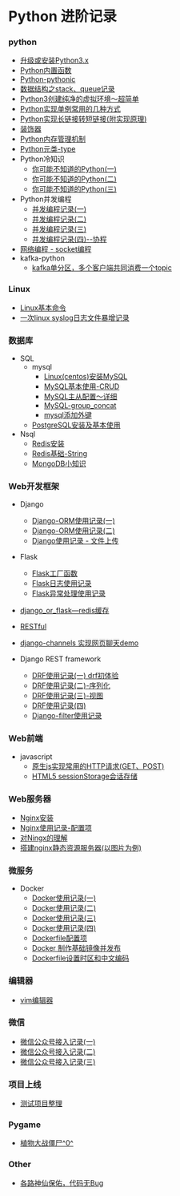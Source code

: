 # Python 进阶记录
### python
- [升级或安装Python3.x](https://github.com/chongjing001/Python-Advance/blob/master/Tips/%E5%8D%87%E7%BA%A7%E6%88%96%E5%AE%89%E8%A3%85Python3.x.md)
- [Python内置函数](https://github.com/chongjing001/Python-Advance/blob/master/Tips/Python%E5%86%85%E7%BD%AE%E5%87%BD%E6%95%B0.md)
- [Python-pythonic](https://github.com/chongjing001/Python-Advance/blob/master/Tips/Python-pythonic.md)
- [数据结构之stack、queue记录](https://github.com/chongjing001/Python-Advance/blob/master/Tips/%E6%95%B0%E6%8D%AE%E7%BB%93%E6%9E%84stack%E5%92%8Cqueue%E8%AE%B0%E5%BD%95.md)
- [Python3创建纯净的虚拟环境～超简单](https://github.com/chongjing001/Python-Advance/blob/master/Tips/Python3%20%E5%88%9B%E5%BB%BA%E7%8E%AF%E5%A2%83%E7%9A%84%E5%91%BD%E4%BB%A4%EF%BC%89.md)
- [Python实现单例常用的几种方式](https://github.com/chongjing001/Python-Advance/blob/master/Tips/Python%E5%AE%9E%E7%8E%B0%E5%8D%95%E4%BE%8B%E5%B8%B8%E7%94%A8%E7%9A%84%E5%87%A0%E7%A7%8D%E6%96%B9%E5%BC%8F.md)
- [Python实现长链接转短链接(附实现原理)](https://github.com/chongjing001/Python-Advance/blob/master/Tips/Python%E5%AE%9E%E7%8E%B0%E9%95%BF%E9%93%BE%E6%8E%A5%E8%BD%AC%E7%9F%AD%E9%93%BE%E6%8E%A5%EF%BC%88%E9%99%84%E5%AE%9E%E7%8E%B0%E5%8E%9F%E7%90%86.md)
- [装饰器](https://github.com/chongjing001/Python-Advance/blob/master/Tips/%E8%A3%85%E9%A5%B0%E5%99%A8.md)
- [Python内存管理机制](https://github.com/chongjing001/Python-Advance/blob/master/Tips/Python%E5%86%85%E5%AD%98%E7%AE%A1%E7%90%86%E6%9C%BA%E5%88%B6.md)
- [Python元类-type](https://github.com/chongjing001/Python-Advance/blob/master/Tips/%E5%85%83%E7%B1%BB%E7%BC%96%E7%A8%8B.md)
- Python冷知识
  - [你可能不知道的Python(一)](https://github.com/chongjing001/Python-Advance/blob/master/Tips/%E4%BD%A0%E5%8F%AF%E8%83%BD%E4%B8%8D%E7%9F%A5%E9%81%93%E7%9A%84Python(%E4%B8%80).md)
  - [你可能不知道的Python(二)](https://github.com/chongjing001/Python-Advance/blob/master/Tips/%E4%BD%A0%E5%8F%AF%E8%83%BD%E4%B8%8D%E7%9F%A5%E9%81%93%E7%9A%84Python%EF%BC%88%E4%BA%8C%EF%BC%89.md)
  - [你可能不知道的Python(三)](https://github.com/chongjing001/Python-Advance/blob/master/Tips/%E4%BD%A0%E5%8F%AF%E8%83%BD%E4%B8%8D%E7%9F%A5%E9%81%93%E7%9A%84Python(%E4%B8%89).md)
- Python并发编程
  - [并发编程记录(一)](https://github.com/chongjing001/Python-Advance/blob/master/Tips/%E5%B9%B6%E5%8F%91%E7%BC%96%E7%A8%8B%E6%B5%85%E8%B0%88(%E4%B8%80).md)
  - [并发编程记录(二)](https://github.com/chongjing001/Python-Advance/blob/master/Tips/%E5%B9%B6%E5%8F%91%E7%BC%96%E7%A8%8B%E8%AE%B0%E5%BD%95(%E4%BA%8C).md)
  - [并发编程记录(三)](https://github.com/chongjing001/Python-Advance/blob/master/Tips/%E5%B9%B6%E5%8F%91%E7%BC%96%E7%A8%8B%E8%AE%B0%E5%BD%95(%E4%B8%89).md)
  - [并发编程记录(四)--协程](https://github.com/chongjing001/Python-Advance/blob/master/Tips/%E5%B9%B6%E5%8F%91%E7%BC%96%E7%A8%8B%E8%AE%B0%E5%BD%95(%E5%9B%9B)--%E5%8D%8F%E7%A8%8B.md)
- [网络编程 - socket编程](https://github.com/chongjing001/Python-Advance/blob/master/Tips/%E7%BD%91%E7%BB%9C%E7%BC%96%E7%A8%8B%20-%20socket%E7%BC%96%E7%A8%8B.md)
- kafka-python
  - [kafka单分区，多个客户端共同消费一个topic](https://github.com/chongjing001/Python-Advance/blob/master/Other/kafka-python%E4%BD%BF%E7%94%A8%E8%AE%B0%E5%BD%95.md)
### Linux
- [Linux基本命令](https://github.com/chongjing001/Python-Advance/blob/master/Tips/Linux.md)
- [一次linux syslog日志文件暴增记录](https://github.com/chongjing001/Python-Advance/blob/master/Other/%E4%B8%80%E6%AC%A1linux%20syslog%E6%97%A5%E5%BF%97%E6%96%87%E4%BB%B6%E6%9A%B4%E5%A2%9E%E8%AE%B0%E5%BD%95.md)
### 数据库
- SQL
  - mysql
    - [Linux(centos)安装MySQL](https://github.com/chongjing001/Python-Advance/blob/master/Tips/MySQL%E5%AE%89%E8%A3%85(Linux%E7%B3%BB%E7%BB%9F).md)
    - [MySQL基本使用-CRUD](https://github.com/chongjing001/Python-Advance/blob/master/Tips/MySQL%E5%9F%BA%E6%9C%AC%E4%BD%BF%E7%94%A8(%E4%B8%80).md)
    - [MySQL主从配置～详细](https://github.com/chongjing001/Python-Advance/blob/master/Database/MySQL%E4%B8%BB%E4%BB%8E%E9%85%8D%E7%BD%AE.md)
    - [MySQL-group_concat](https://github.com/chongjing001/Python-Advance/blob/master/Database/group_concat.md)
    - [mysql添加外键](https://github.com/chongjing001/Python-Advance/blob/master/Database/mysql%E6%B7%BB%E5%8A%A0%E5%A4%96%E9%94%AE.md)
  - [PostgreSQL安装及基本使用](https://github.com/chongjing001/Python-Advance/blob/master/Database/postgresql.md)
- Nsql
  - [Redis安装](https://github.com/chongjing001/Python-Advance/blob/master/Tips/Redis%E5%9F%BA%E7%A1%80%EF%BC%88%E4%B8%80%EF%BC%89.md)
  - [Redis基础-String](https://github.com/chongjing001/Python-Advance/blob/master/Tips/Redis%E5%9F%BA%E7%A1%80-String%EF%BC%88%E5%AD%97%E7%AC%A6%E4%B8%B2%EF%BC%89--%E5%B8%B8%E7%94%A8%E6%8C%87%E4%BB%A4.md)
  - [MongoDB小知识](https://github.com/chongjing001/Python-Advance/blob/master/Database/MongoDB%E5%B0%8F%E7%9F%A5%E8%AF%86.md)
### Web开发框架
- Django
  - [Django-ORM使用记录(一)](https://github.com/chongjing001/Python-Advance/blob/master/Web-Frame/Django-ORM%E4%BD%BF%E7%94%A8%E8%AE%B0%E5%BD%95(%E4%B8%80).md)
  - [Django-ORM使用记录(二)](https://github.com/chongjing001/Python-Advance/blob/master/Web-Frame/Django-ORM%E4%BD%BF%E7%94%A8%E8%AE%B0%E5%BD%95(%E4%BA%8C).md)
  - [Django使用记录 - 文件上传](https://github.com/chongjing001/Python-Advance/blob/master/Web-Frame/Django%E4%BD%BF%E7%94%A8%E8%AE%B0%E5%BD%95%20-%20%E6%96%87%E4%BB%B6%E4%B8%8A%E4%BC%A0.md)
- Flask
  - [Flask工厂函数](https://github.com/chongjing001/Python-Advance/blob/master/Web-Frame/Flask%E5%B7%A5%E5%8E%82%E5%87%BD%E6%95%B0.md)
  - [Flask日志使用记录](https://github.com/chongjing001/Python-Advance/blob/master/Web-Frame/Flask%E6%97%A5%E5%BF%97%E4%BD%BF%E7%94%A8%E8%AE%B0%E5%BD%95.md)
  - [Flask异常处理使用记录](https://github.com/chongjing001/Python-Advance/blob/master/Web-Frame/Flask%E5%BC%82%E5%B8%B8%E5%A4%84%E7%90%86%E4%BD%BF%E7%94%A8%E8%AE%B0%E5%BD%95.md)

- [django_or_flask—redis缓存](https://github.com/chongjing001/Python-Advance/blob/master/Web-Frame/django_or_flask%E2%80%94redis%E7%BC%93%E5%AD%98.md)
- [RESTful](https://github.com/chongjing001/Python-Advance/blob/master/Web-Frame/restful.md)
- [django-channels 实现网页聊天demo](https://github.com/chongjing001/Python-Advance/blob/master/Demo/django-channels%20%E5%AE%9E%E7%8E%B0%E7%BD%91%E9%A1%B5%E8%81%8A%E5%A4%A9demo.md)
- Django REST framework
  - [DRF使用记录(一) drf初体验](https://github.com/chongjing001/Python-Advance/blob/master/Web-Frame/drf%E4%BD%BF%E7%94%A8%E8%AE%B0%E5%BD%95(%E4%B8%80).md)
  - [DRF使用记录(二)-序列化](https://github.com/chongjing001/Python-Advance/blob/master/Web-Frame/drf%E4%BD%BF%E7%94%A8%E8%AE%B0%E5%BD%95(%E4%BA%8C)-%E5%BA%8F%E5%88%97%E5%8C%96.md)
  - [DRF使用记录(三)-视图](https://github.com/chongjing001/Python-Advance/blob/master/Web-Frame/drf%E4%BD%BF%E7%94%A8%E8%AE%B0%E5%BD%95(%E4%B8%89)-%E8%A7%86%E5%9B%BE.md)
  - [DRF使用记录(四)](https://github.com/chongjing001/Python-Advance/blob/master/Web-Frame/drf%E4%BD%BF%E7%94%A8%E8%AE%B0%E5%BD%95(%E5%9B%9B).md)
  - [Django-filter使用记录](https://github.com/chongjing001/Python-Advance/blob/master/Web-Frame/Django-filter%20%E4%BD%BF%E7%94%A8%E8%AE%B0%E5%BD%95.md)
### Web前端
- javascript
  - [原生js实现常用的HTTP请求(GET、POST)](https://github.com/chongjing001/Python-Advance/blob/master/Web-h5/%E5%8E%9F%E7%94%9Fjs%E4%BD%BF%E7%94%A8%E5%B8%B8%E7%94%A8%E7%9A%84HTTP%E8%AF%B7%E6%B1%82(GET%E3%80%81POST).md)
  - [HTML5 sessionStorage会话存储](https://github.com/chongjing001/Python-Advance/blob/master/Web-h5/HTML5-sessionStorage%E4%BC%9A%E8%AF%9D%E5%AD%98%E5%82%A8.md)
### Web服务器
- [Nginx安装](https://github.com/chongjing001/Python-Advance/blob/master/Tips/Nginx%E6%9C%8D%E5%8A%A1%E5%99%A8%E5%AE%89%E8%A3%85.md)
- [Nginx使用记录-配置项](https://github.com/chongjing001/Python-Advance/blob/master/Web-Service/nginx%E9%85%8D%E7%BD%AE.md)
- [对Ningx的理解](https://github.com/chongjing001/Python-Advance/blob/master/Web-Service/nginx.md)
- [搭建nginx静态资源服务器(以图片为例)](https://github.com/chongjing001/Python-Advance/blob/master/Web-Service/%E6%90%AD%E5%BB%BAnginx%E9%9D%99%E6%80%81%E8%B5%84%E6%BA%90%E6%9C%8D%E5%8A%A1%E5%99%A8(%E4%BB%A5%E5%9B%BE%E7%89%87%E4%B8%BA%E4%BE%8B).md)
### 微服务
- Docker
  - [Docker使用记录(一)](https://github.com/chongjing001/Python-Advance/blob/master/Micro-Service/docker%E4%BD%BF%E7%94%A8%E8%AE%B0%E5%BD%95(%E4%B8%80).md)
  - [Docker使用记录(二)](https://github.com/chongjing001/Python-Advance/blob/master/Micro-Service/docker%E4%BD%BF%E7%94%A8%E8%AE%B0%E5%BD%95(%E4%BA%8C).md)
  - [Docker使用记录(三)](https://github.com/chongjing001/Python-Advance/blob/master/Micro-Service/docker%E4%BD%BF%E7%94%A8%E8%AE%B0%E5%BD%95(%E4%B8%89).md)
  - [Docker使用记录(四)](https://github.com/chongjing001/Python-Advance/blob/master/Micro-Service/docker%E4%BD%BF%E7%94%A8%E8%AE%B0%E5%BD%95(%E5%9B%9B).md)
  - [Dockerfile配置项](https://github.com/chongjing001/Python-Advance/blob/master/Micro-Service/Dockerfile%E6%96%87%E4%BB%B6.md)
  - [Docker 制作基础镜像并发布](https://github.com/chongjing001/Python-Advance/blob/master/Micro-Service/docker%E5%88%B6%E4%BD%9C%E8%87%AA%E5%B7%B1%E7%9A%84%E5%9F%BA%E7%A1%80%E9%95%9C%E5%83%8F.md)
  - [Dockerfile设置时区和中文编码](https://github.com/chongjing001/Python-Advance/blob/master/Micro-Service/Dockerfile%E8%AE%BE%E7%BD%AE%E6%97%B6%E5%8C%BA%E5%92%8C%E4%B8%AD%E6%96%87%E7%BC%96%E7%A0%81.md)
### 编辑器
- [vim编辑器](https://github.com/chongjing001/Python-Advance/blob/master/Tips/vim%E7%BC%96%E8%BE%91%E5%99%A8%E4%B9%8B%E7%A5%9E.md)
### 微信
  - [微信公众号接入记录(一)](https://github.com/chongjing001/Python-Advance/blob/master/Demo/%E5%BE%AE%E4%BF%A1%E5%85%AC%E4%BC%97%E5%8F%B7%E6%8E%A5%E5%85%A5%E8%AE%B0%E5%BD%95(%E4%B8%80).md)
  - [微信公众号接入记录(二)](https://github.com/chongjing001/Python-Advance/blob/master/Demo/%E5%BE%AE%E4%BF%A1%E5%85%AC%E6%80%BB%E5%8F%B7%E6%8E%A5%E5%85%A5%E8%AE%B0%E5%BD%95(%E4%BA%8C).md)
  - [微信公众号接入记录(三)](https://github.com/chongjing001/Python-Advance/blob/master/Demo/%E5%BE%AE%E4%BF%A1%E5%85%AC%E5%85%B1%E5%8F%B7%E6%8E%A5%E5%85%A5%E8%AE%B0%E5%BD%95(%E4%B8%89).md)
### 项目上线
- [测试项目整理](https://github.com/chongjing001/Python-Advance/blob/master/Projects/%E9%A1%B9%E7%9B%AE.md)
### Pygame
- [植物大战僵尸^0^](https://github.com/chongjing001/Python-Advance/blob/master/Pygame/Pygame%E7%AF%87%20--%20%E6%A4%8D%E7%89%A9%E5%A4%A7%E6%88%98%E5%83%B5%E5%B0%B8%5E0%5E.md)
### Other
- [各路神仙保佑，代码无Bug](https://github.com/chongjing001/Python-Advance/blob/master/Other/%E6%97%A0bug.md)
